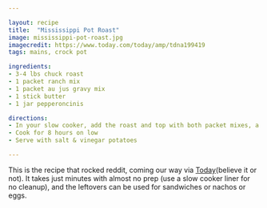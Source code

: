 ```yaml
---

layout: recipe
title:  "Mississippi Pot Roast"
image: mississippi-pot-roast.jpg
imagecredit: https://www.today.com/today/amp/tdna199419
tags: mains, crock pot

ingredients:
- 3-4 lbs chuck roast
- 1 packet ranch mix
- 1 packet au jus gravy mix
- 1 stick butter
- 1 jar pepperoncinis 

directions:
- In your slow cooker, add the roast and top with both packet mixes, a stick of butter (sliced into a few chunks), and a jar of pepperoncini peppers (the more the better, drained)
- Cook for 8 hours on low
- Serve with salt & vinegar potatoes 

---
```


This is the recipe that rocked reddit, coming our way via [Today](https://www.today.com/today/amp/tdna199419)(believe it or not). It takes just minutes with almost no prep (use a slow cooker liner for no cleanup), and the leftovers can be used for sandwiches or nachos or eggs.